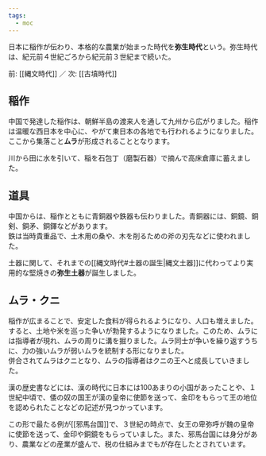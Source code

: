 ```yaml
---
tags:
  - moc
---
```

日本に稲作が伝わり、本格的な農業が始まった時代を**弥生時代**という。弥生時代は、紀元前４世紀ごろから紀元前３世紀まで続いた。

前: [[縄文時代]] ／ 次: [[古墳時代]]

## 稲作
中国で発達した稲作は、朝鮮半島の渡来人を通して九州から広がりました。稲作は温暖な西日本を中心に、やがて東日本の各地でも行われるようになりました。ここから集落こと**ムラ**が形成されることとなります。

川から田に水を引いて、稲を石包丁（磨製石器）で摘んで高床倉庫に蓄えました。

## 道具
中国からは、稲作とともに青銅器や鉄器も伝わりました。青銅器には、銅鏡、銅剣、銅矛、銅鐸などがあります。  
鉄は当時貴重品で、土木用の桑や、木を削るための斧の刃先などに使われました。

土器に関して、それまでの[[縄文時代#土器の誕生|縄文土器]]に代わってより実用的な堅焼きの**弥生土器**が誕生しました。

## ムラ・クニ
稲作が広まることで、安定した食料が得られるようになり、人口も増えました。すると、土地や米を巡った争いが勃発するようになりました。このため、ムラには指導者が現れ、ムラの周りに溝を掘りました。ムラ同士が争いを繰り返すうちに、力の強いムラが弱いムラを統制する形になりました。  
併合されてムラはクニとなり、ムラの指導者はクニの王へと成長していきました。

漢の歴史書などには、漢の時代に日本には100あまりの小国があったことや、１世紀中頃で、倭の奴の国王が漢の皇帝に使節を送って、金印をもらって王の地位を認められたことなどの記述が見つかっています。

この形で最たる例が[[邪馬台国]]で、３世紀の時点で、女王の卑弥呼が魏の皇帝に使節を送って、金印や銅鏡をもらっていました。また、邪馬台国には身分があり、農業などの産業が盛んで、税の仕組みまでもが存在したとされています。